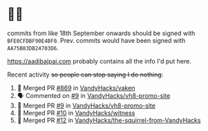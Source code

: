 # 👋🏻
<!--
**aadibajpai/aadibajpai** is a ✨ _special_ ✨ repository because its `README.md` (this file) appears on your GitHub profile.
-->
commits from like 18th September onwards should be signed with `BFE0CFDBF90E4BF0`. Prev. commits would have been signed with `AA75B83DB24703D6`.

https://aadibajpai.com probably contains all the info I'd put here.

Recent activity ~~so people can stop saying I do nothing~~:
<!--START_SECTION:activity-->
1. 🎉 Merged PR [#869](https://github.com/VandyHacks/vaken/pull/869) in [VandyHacks/vaken](https://github.com/VandyHacks/vaken)
2. 🗣 Commented on [#9](https://github.com/VandyHacks/vh8-promo-site/issues/9) in [VandyHacks/vh8-promo-site](https://github.com/VandyHacks/vh8-promo-site)
3. 🎉 Merged PR [#9](https://github.com/VandyHacks/vh8-promo-site/pull/9) in [VandyHacks/vh8-promo-site](https://github.com/VandyHacks/vh8-promo-site)
4. 🎉 Merged PR [#10](https://github.com/VandyHacks/witness/pull/10) in [VandyHacks/witness](https://github.com/VandyHacks/witness)
5. 🎉 Merged PR [#12](https://github.com/VandyHacks/the-squirrel-from-VandyHacks/pull/12) in [VandyHacks/the-squirrel-from-VandyHacks](https://github.com/VandyHacks/the-squirrel-from-VandyHacks)
<!--END_SECTION:activity-->
